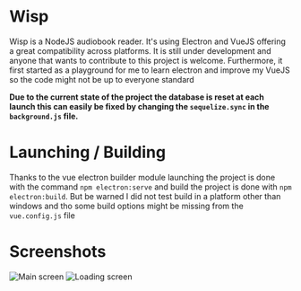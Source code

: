 # Wisp
Wisp is a NodeJS audiobook reader. It's using Electron and VueJS offering a great compatibility across platforms. It is still under development and anyone that wants to contribute to this project is welcome.
Furthermore, it first started as a playground for me to learn electron and improve my VueJS so the code might not be up to everyone standard

**Due to the current state of the project the database is reset at each launch this can easily be fixed by changing the `sequelize.sync` in the `background.js` file.**

# Launching / Building

Thanks to the vue electron builder module launching the project is done with the command `npm electron:serve` and build the project is done with `npm electron:build`. But be warned I did not test build in a platform other than windows and tho some build options might be missing from the `vue.config.js` file

# Screenshots
![Main screen](https://data.thestaticturtle.fr/ShareX/2020/12/18/electron_2020-12-18_18-39-43.png)
![Loading screen](https://data.thestaticturtle.fr/ShareX/2020/12/18/electron_2020-12-18_18-40-18.png)




